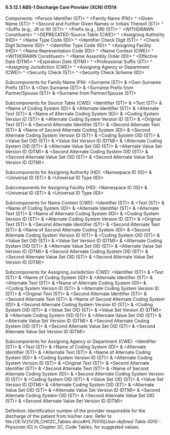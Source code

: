 #### 6.5.12.1 ABS-1 Discharge Care Provider (XCN) 01514

Components: &lt;Person Identifier (ST)> ^ &lt;Family Name (FN)> ^ &lt;Given Name (ST)> ^ &lt;Second and Further Given Names or Initials Thereof (ST)> ^ &lt;Suffix (e.g., JR or III) (ST)> ^ &lt;Prefix (e.g., DR) (ST)> ^ &lt;WITHDRAWN Constituent> ^ &lt;DEPRECATED-Source Table (CWE)> ^ &lt;Assigning Authority (HD)> ^ &lt;Name Type Code (ID)> ^ &lt;Identifier Check Digit (ST)> ^ &lt;Check Digit Scheme (ID)> ^ &lt;Identifier Type Code (ID)> ^ &lt;Assigning Facility (HD)> ^ &lt;Name Representation Code (ID)> ^ &lt;Name Context (CWE)> ^ &lt;WITHDRAWN Constituent> ^ &lt;Name Assembly Order (ID)> ^ &lt;Effective Date (DTM)> ^ &lt;Expiration Date (DTM)> ^ &lt;Professional Suffix (ST)> ^ &lt;Assigning Jurisdiction (CWE)> ^ &lt;Assigning Agency or Department (CWE)> ^ &lt;Security Check (ST)> ^ &lt;Security Check Scheme (ID)>

Subcomponents for Family Name (FN): &lt;Surname (ST)> & &lt;Own Surname Prefix (ST)> & &lt;Own Surname (ST)> & &lt;Surname Prefix from Partner/Spouse (ST)> & &lt;Surname from Partner/Spouse (ST)>

Subcomponents for Source Table (CWE): &lt;Identifier (ST)> & &lt;Text (ST)> & &lt;Name of Coding System (ID)> & &lt;Alternate Identifier (ST)> & &lt;Alternate Text (ST)> & &lt;Name of Alternate Coding System (ID)> & &lt;Coding System Version ID (ST)> & &lt;Alternate Coding System Version ID (ST)> & &lt;Original Text (ST)> & &lt;Second Alternate Identifier (ST)> & &lt;Second Alternate Text (ST)> & &lt;Name of Second Alternate Coding System (ID)> & &lt;Second Alternate Coding System Version ID (ST)> & &lt;Coding System OID (ST)> & &lt;Value Set OID (ST)> & &lt;Value Set Version ID (DTM)> & &lt;Alternate Coding System OID (ST)> & &lt;Alternate Value Set OID (ST)> & &lt;Alternate Value Set Version ID (DTM)> & &lt;Second Alternate Coding System OID (ST)> & &lt;Second Alternate Value Set OID (ST)> & &lt;Second Alternate Value Set Version ID (DTM)>

Subcomponents for Assigning Authority (HD): &lt;Namespace ID (IS)> & &lt;Universal ID (ST)> & &lt;Universal ID Type (ID)>

Subcomponents for Assigning Facility (HD): &lt;Namespace ID (IS)> & &lt;Universal ID (ST)> & &lt;Universal ID Type (ID)>

Subcomponents for Name Context (CWE): &lt;Identifier (ST)> & &lt;Text (ST)> & &lt;Name of Coding System (ID)> & &lt;Alternate Identifier (ST)> & &lt;Alternate Text (ST)> & &lt;Name of Alternate Coding System (ID)> & &lt;Coding System Version ID (ST)> & &lt;Alternate Coding System Version ID (ST)> & &lt;Original Text (ST)> & &lt;Second Alternate Identifier (ST)> & &lt;Second Alternate Text (ST)> & &lt;Name of Second Alternate Coding System (ID)> & &lt;Second Alternate Coding System Version ID (ST)> & &lt;Coding System OID (ST)> & &lt;Value Set OID (ST)> & &lt;Value Set Version ID (DTM)> & &lt;Alternate Coding System OID (ST)> & &lt;Alternate Value Set OID (ST)> & &lt;Alternate Value Set Version ID (DTM)> & &lt;Second Alternate Coding System OID (ST)> & &lt;Second Alternate Value Set OID (ST)> & &lt;Second Alternate Value Set Version ID (DTM)>

Subcomponents for Assigning Jurisdiction (CWE): &lt;Identifier (ST)> & &lt;Text (ST)> & &lt;Name of Coding System (ID)> & &lt;Alternate Identifier (ST)> & &lt;Alternate Text (ST)> & &lt;Name of Alternate Coding System (ID)> & &lt;Coding System Version ID (ST)> & &lt;Alternate Coding System Version ID (ST)> & &lt;Original Text (ST)> & &lt;Second Alternate Identifier (ST)> & &lt;Second Alternate Text (ST)> & &lt;Name of Second Alternate Coding System (ID)> & &lt;Second Alternate Coding System Version ID (ST)> & &lt;Coding System OID (ST)> & &lt;Value Set OID (ST)> & &lt;Value Set Version ID (DTM)> & &lt;Alternate Coding System OID (ST)> & &lt;Alternate Value Set OID (ST)> & &lt;Alternate Value Set Version ID (DTM)> & &lt;Second Alternate Coding System OID (ST)> & &lt;Second Alternate Value Set OID (ST)> & &lt;Second Alternate Value Set Version ID (DTM)>

Subcomponents for Assigning Agency or Department (CWE): &lt;Identifier (ST)> & &lt;Text (ST)> & &lt;Name of Coding System (ID)> & &lt;Alternate Identifier (ST)> & &lt;Alternate Text (ST)> & &lt;Name of Alternate Coding System (ID)> & &lt;Coding System Version ID (ST)> & &lt;Alternate Coding System Version ID (ST)> & &lt;Original Text (ST)> & &lt;Second Alternate Identifier (ST)> & &lt;Second Alternate Text (ST)> & &lt;Name of Second Alternate Coding System (ID)> & &lt;Second Alternate Coding System Version ID (ST)> & &lt;Coding System OID (ST)> & &lt;Value Set OID (ST)> & &lt;Value Set Version ID (DTM)> & &lt;Alternate Coding System OID (ST)> & &lt;Alternate Value Set OID (ST)> & &lt;Alternate Value Set Version ID (DTM)> & &lt;Second Alternate Coding System OID (ST)> & &lt;Second Alternate Value Set OID (ST)> & &lt;Second Alternate Value Set Version ID (DTM)>

Definition: Identification number of the provider responsible for the discharge of the patient from his/her care. Refer to file:///E:\V2\V29_CH02C_Tables.docx#HL70010[_User-defined Table 0010 - Physician ID_] in Chapter 2C, Code Tables, for suggested values.
